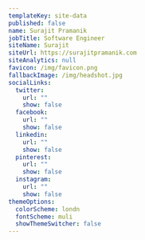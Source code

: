 ```yaml
---
templateKey: site-data
published: false
name: Surajit Pramanik
jobTitle: Software Engineer
siteName: Surajit
siteUrl: https://surajitpramanik.com
siteAnalytics: null
favicon: /img/favicon.png
fallbackImage: /img/headshot.jpg
socialLinks:
  twitter:
    url: ""
    show: false
  facebook:
    url: ""
    show: false
  linkedin:
    url: ""
    show: false
  pinterest:
    url: ""
    show: false
  instagram:
    url: ""
    show: false
themeOptions:
  colorScheme: londn
  fontScheme: muli
  showThemeSwitcher: false
---
```

